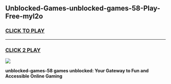 
## Unblocked-Games-unblocked-games-58-Play-Free-myl2o
<h3>
<a href="https://premium76.site?title=unblocked-games-58&ref=15A">CLICK TO PLAY</a></h3>
<hr>

<h3>
<a href="https://premium76.site?title=unblocked-games-58&ref=15A">CLICK 2 PLAY</a>
  
</h3>

<a href="https://premium76.site?title=unblocked-games-58&ref=15A"><img src="https://clearcache.store/games.png"></a>


**unblocked-games-58 games unblocked: Your Gateway to Fun and Accessible Online Gaming**
